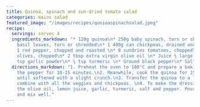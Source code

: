 ```yaml
---
title: Quinoa, spinach and sun-dried tomato salad
categories: mains salad
featured_image: "/images/recipes/qunioaspinachsalad.jpeg"
recipe:
  servings: serves 4
  ingredients_markdown: "* 120g quinoa\n* 250g baby spinach, torn or shredded\n* Handful
    basil leaves, torn or shredded\n* 1 400g can chickpeas, drained and rinsed\n*
    1 red pepper, chopped and roasted \n* 8 sundries tomatoes, chopped\n* 10 large
    olives, chopped\n* 2 tbsp extra virgin olive oil \n* Juice ½ large lemon\n* ¼
    tsp garlic powder\n* ¼ tsp turmeric \n* Ground black pepper\n* Salt to taste"
  directions_markdown: "1. Preheat the oven to 180°C and prepare a baking tray. Roast
    the pepper for 10-15 minutes.\n2. Meanwhile, cook the quinoa for 15-20 minutes,
    until softened with a slight crunch.\n3. Transfer the quinoa to a large bowl and
    combine with all the veggies and chickpeas. \n4. To make the dressing, whisk together
    the olive oil, lemon juice, garlic, turmeric, salt and pepper. Pour over the salad
    and mix well."
---
```

